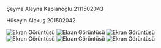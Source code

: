 Şeyma Aleyna Kaplanoğlu 2111502043

Hüseyin Alakuş 201502042

![Ekran Görüntüsü](<Resimler/Ekran görüntüsü 2024-03-22 154759.jpg>)
![Ekran Görüntüsü](<Resimler/Ekran görüntüsü 2024-03-22 154927.jpg>)
![Ekran Görüntüsü](<Resimler/Ekran görüntüsü 2024-03-22 155021.jpg>)
![Ekran Görüntüsü](<Resimler/Ekran görüntüsü 2024-03-22 155117.jpg>)
![Ekran Görüntüsü](<Resimler/Ekran görüntüsü 2024-03-22 155203.jpg>)
![Ekran Görüntüsü](<Resimler/Ekran görüntüsü 2024-03-22 155241.jpg>)